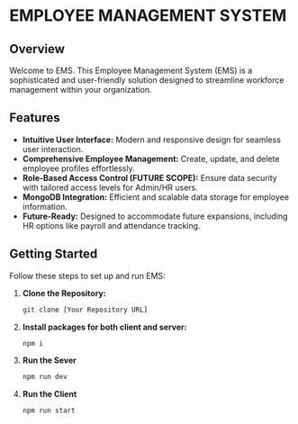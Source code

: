 # EMPLOYEE MANAGEMENT SYSTEM

## Overview

Welcome to EMS. This Employee Management System (EMS) is a sophisticated and user-friendly solution designed to streamline workforce management within your organization.

## Features

- **Intuitive User Interface:** Modern and responsive design for seamless user interaction.
- **Comprehensive Employee Management:** Create, update, and delete employee profiles effortlessly.
- **Role-Based Access Control (FUTURE SCOPE):** Ensure data security with tailored access levels for Admin/HR users.
- **MongoDB Integration:** Efficient and scalable data storage for employee information.
- **Future-Ready:** Designed to accommodate future expansions, including HR options like payroll and attendance tracking.

## Getting Started

Follow these steps to set up and run EMS:

1. **Clone the Repository:**
   ```bash
   git clone [Your Repository URL]
   ```
2. **Install packages for both client and server:**
   ```bash
   npm i
   ```
3. **Run the Sever**
   ```bash
   npm run dev
   ```
4. **Run the Client**
   ```bash
   npm run start
   ```

